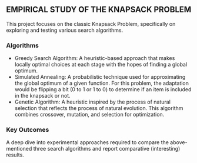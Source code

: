 ## EMPIRICAL STUDY OF THE KNAPSACK PROBLEM

This project focuses on the classic Knapsack Problem, specifically on exploring and testing various search algorithms.

### Algorithms
* Greedy Search Algorithm: A heuristic-based approach that makes locally optimal choices at each stage with the hopes of finding a global optimum.
* Simulated Annealing: A probabilistic technique used for approximating the global optimum of a given function. For this problem, the adaptation would be flipping a bit (0 to 1 or 1 to 0) to determine if an item is included in the knapsack or not.
* Genetic Algorithm: A heuristic inspired by the process of natural selection that reflects the process of natural evolution. This algorithm combines crossover, mutation, and selection for optimization.

### Key Outcomes
A deep dive into experimental approaches required to compare the above-mentioned three search algorithms and report comparative (interesting) results.
